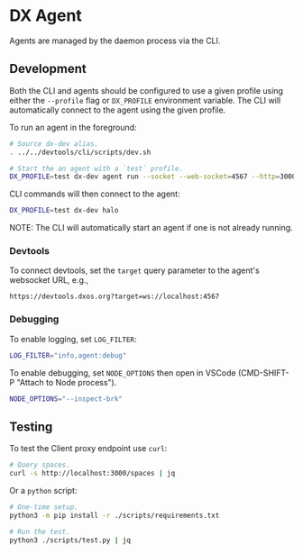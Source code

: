 # DX Agent

Agents are managed by the daemon process via the CLI.

## Development

Both the CLI and agents should be configured to use a given profile using either the `--profile` flag or `DX_PROFILE` environment variable. 
The CLI will automatically connect to the agent using the given profile.

To run an agent in the foreground:

```bash
# Source dx-dev alias.
. ../../devtools/cli/scripts/dev.sh

# Start the an agent with a `test` profile.
DX_PROFILE=test dx-dev agent run --socket --web-socket=4567 --http=3000 --leader
```

CLI commands will then connect to the agent:

```bash
DX_PROFILE=test dx-dev halo
```

NOTE: The CLI will automatically start an agent if one is not already running.


### Devtools

To connect devtools, set the `target` query parameter to the agent's websocket URL, e.g.,

`https://devtools.dxos.org?target=ws://localhost:4567`


### Debugging

To enable logging, set `LOG_FILTER`:

```bash
LOG_FILTER="info,agent:debug"
```

To enable debugging, set `NODE_OPTIONS` then open in VSCode (CMD-SHIFT-P "Attach to Node process").

```bash
NODE_OPTIONS="--inspect-brk"
```

## Testing

To test the Client proxy endpoint use `curl`:

```bash
# Query spaces.
curl -s http://localhost:3000/spaces | jq
```

Or a `python` script:

```bash
# One-time setup.
python3 -m pip install -r ./scripts/requirements.txt

# Run the test.
python3 ./scripts/test.py | jq
```
